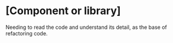 # [Component or library]
Needing to read the code and understand its detail, as the base of refactoring code.
